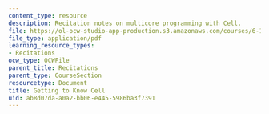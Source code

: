 ```yaml
---
content_type: resource
description: Recitation notes on multicore programming with Cell.
file: https://ol-ocw-studio-app-production.s3.amazonaws.com/courses/6-189-multicore-programming-primer-january-iap-2007/ab8d07daa0a2bb06e4455986ba3f7391_recitatn1.pdf
file_type: application/pdf
learning_resource_types:
- Recitations
ocw_type: OCWFile
parent_title: Recitations
parent_type: CourseSection
resourcetype: Document
title: Getting to Know Cell
uid: ab8d07da-a0a2-bb06-e445-5986ba3f7391
---
```

